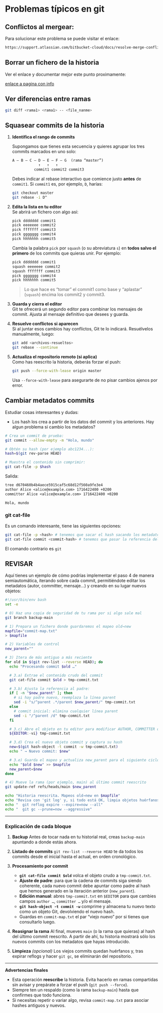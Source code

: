 # Problemas típicos en git

## Conflictos al mergear:

Para solucionar este problema se puede visitar el enlace:
```txt
https://support.atlassian.com/bitbucket-cloud/docs/resolve-merge-conflicts/
```

## Borrar un fichero de la historia

Ver el enlace y documentar mejor este punto proximamente:

[enlace a pagina con info](https://dev.to/matiasfha/git-como-eliminar-un-archivo-de-la-historia-mpp)

## Ver diferencias entre ramas

```bash
git diff <rama1> <rama1> -- <file_nanme>
```

## Squasear commits de la historia

1. **Identifica el rango de commits**  

   Supongamos que tienes esta secuencia y quieres agrupar 
   los tres commits marcados en uno solo:  

   ```txt
   A — B — C — D — E — F — G  (rama “master”)
               ↑   ↑   ↑
             commit1 commit2 commit3
   ```  

   Debes indicar al rebase interactivo que comience justo **antes**
   de `commit1`. Si `commit1` es, por ejemplo, `D`, harías:

   ```bash
   git checkout master
   git rebase -i D^
   ```

2. **Edita la lista en tu editor**  
   Se abrirá un fichero con algo así:

   ```txt
   pick ddddddd commit1
   pick eeeeeee commit2
   pick fffffff commit3
   pick ggggggg commit4
   pick hhhhhhh commit5
   ```

   Cambia la palabra `pick` por `squash` (o su abreviatura `s`) en **todos salvo el primero** de los commits que quieras unir. Por ejemplo:

   ```txt
   pick ddddddd commit1
   squash eeeeeee commit2
   squash fffffff commit3
   pick ggggggg commit4
   pick hhhhhhh commit5
   ```

   > Lo que hace es “tomar” el commit1 como base y “aplastar” (`squash`)
   encima los commit2 y commit3.

3. **Guarda y cierra el editor**  
   Git te ofrecerá un segundo editor para combinar los mensajes de commit.
  Ajusta al mensaje definitivo que desees y guarda.

4. **Resuelve conflictos si aparecen**  
   Si al juntar esos cambios hay conflictos, Git te lo indicará. Resuélvelos manualmente, luego:

   ```bash
   git add <archivos-resueltos>
   git rebase --continue
   ```

5. **Actualiza el repositorio remoto (si aplica)**  
   Como has reescrito la historia, deberás forzar el push:

   ```bash
   git push --force-with-lease origin master
   ```

   Usa `--force-with-lease` para asegurarte de no pisar cambios ajenos por error.


## Cambiar metadatos commits

Estudiar cosas interesantes y dudas:

- Los hash los crea a partir de los datos del commit y los anteriores.
Hay algun problema si cambio los metadatos?

```bash
# Crea un commit de prueba:
git commit --allow-empty -m "Hola, mundo"

# Obtén su hash (por ejemplo abc1234...):
hash=$(git rev-parse HEAD)

# Muestra el contenido sin comprimir:
git cat-file -p $hash
```

Salida:

```txt
tree d670460b4b4aece5915caf5c68d12f560a9fe3e4
author Alice <alice@example.com> 1716422400 +0200
committer Alice <alice@example.com> 1716422400 +0200

Hola, mundo
```

### git cat-file

Es un comando interesante, tiene las siguientes opciones:

```bash
git cat-file -p <hash> # tenemos que sacar el hash sacando los metadatos del commit
git cat-file commit <commit-hash> # tenemos que pasar la referencia del commit
```

El comando contrario es `git `




## REVISAR




Aquí tienes un ejemplo de cómo podrías implementar el paso 4 de manera semiautomática, iterando sobre cada commit, permitiéndote editar los metadatos (autor, committer, mensaje…) y creando en su lugar nuevos objetos:

```bash
#!/usr/bin/env bash
set -e

# 0) Haz una copia de seguridad de tu rama por si algo sale mal
git branch backup-main

# 1) Prepara un fichero donde guardaremos el mapeo old→new
mapfile="commit-map.txt"
> $mapfile

# 2) Variables de control
new_parent=""

# 3) Itera de más antiguo a más reciente
for old in $(git rev-list --reverse HEAD); do
  echo "Procesando commit $old …"

  # 3.a) Extrae el contenido crudo del commit
  git cat-file commit $old > tmp-commit.txt

  # 3.b) Ajusta la referencia al padre:
  if [ -n "$new_parent" ]; then
    # si hay padre nuevo, reemplaza la línea parent
    sed -i "s/^parent .*/parent $new_parent/" tmp-commit.txt
  else
    # commit inicial: elimina cualquier línea parent
    sed -i "/^parent /d" tmp-commit.txt
  fi

  # 3.c) Abre el objeto en tu editor para modificar AUTHOR, COMMITTER o mensaje
  ${EDITOR:-vi} tmp-commit.txt

  # 3.d) Crea el nuevo objeto commit y captura su hash
  new=$(git hash-object -t commit -w tmp-commit.txt)
  echo " → Nuevo commit: $new"

  # 3.e) Guarda el mapeo y actualiza new_parent para el siguiente ciclo
  echo "$old $new" >> $mapfile
  new_parent=$new
done

# 4) Mueve la rama (por ejemplo, main) al último commit reescrito
git update-ref refs/heads/main $new_parent

echo "Historia reescrita. Mapeos old→new en $mapfile"
echo "Revisa con 'git log' y, si todo está OK, limpia objetos huérfanos:"
echo "  git reflog expire --expire=now --all"
echo "  git gc --prune=now --aggressive"
```

---

### Explicación de cada bloque

1. **Backup**
   Antes de tocar nada en tu historial real, creas `backup-main` apuntando a donde estás ahora.

2. **Listado de commits**
   `git rev-list --reverse HEAD` te da todos los commits desde el inicial hasta el actual, en orden cronológico.

3. **Procesamiento por commit**

   * **`git cat-file commit $old`** volca el objeto crudo a `tmp-commit.txt`.
   * **Ajuste de padre**: para que la cadena de commits siga siendo coherente, cada nuevo commit debe apuntar como padre al hash que hemos generado en la iteración anterior (`new_parent`).
   * **Edición manual**: abres `tmp-commit.txt` en `$EDITOR` para que cambies campos `author …`, `committer …` y/o el mensaje.
   * **`git hash-object -t commit -w`** comprime y almacena tu nuevo texto como un objeto Git, devolviendo el nuevo hash.
   * Guardas en `commit-map.txt` el par “viejo nuevo” por si tienes que consultarlo luego.

4. **Reasignar la rama**
   Al final, mueves `main` (o la rama que quieras) al hash del último commit reescrito. A partir de ahí, tu historia mostrará sólo los nuevos commits con los metadatos que hayas introducido.

5. **Limpieza** *(opcional)*
   Los viejos commits quedan huérfanos y, tras expirar reflogs y hacer `git gc`, se eliminarán del repositorio.

---

**Advertencias finales**

* Esta operación **reescribe** la historia. Evita hacerlo en ramas compartidas sin avisar y prepárate a forzar el push (`git push --force`).
* Siempre ten un respaldo (como la rama `backup-main`) hasta que confirmes que todo funciona.
* Si necesitas repetir o variar algo, revisa `commit-map.txt` para asociar hashes antiguos y nuevos.

